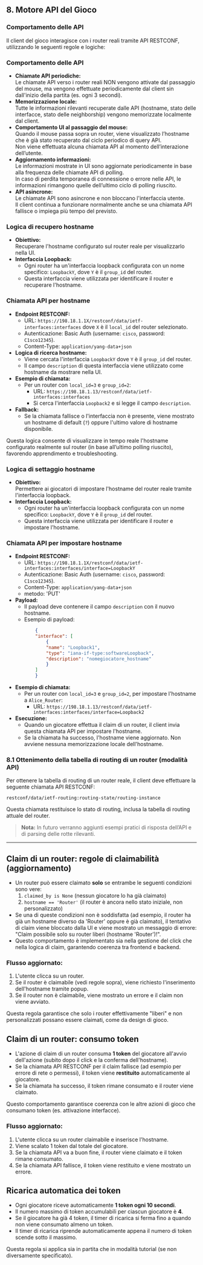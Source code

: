 ## 8. Motore API del Gioco
### Comportamento delle API
Il client del gioco interagisce con i router reali tramite API RESTCONF, utilizzando le seguenti regole e logiche:
### Comportamento delle API
- **Chiamate API periodiche:**  
  Le chiamate API verso i router reali NON vengono attivate dal passaggio del mouse, ma vengono effettuate periodicamente dal client sin dall'inizio della partita (es. ogni 3 secondi).
- **Memorizzazione locale:**  
  Tutte le informazioni rilevanti recuperate dalle API (hostname, stato delle interfacce, stato delle neighborship) vengono memorizzate localmente dal client.
- **Comportamento UI al passaggio del mouse:**  
  Quando il mouse passa sopra un router, viene visualizzato l’hostname che è già stato recuperato dal ciclo periodico di query API.  
  Non viene effettuata alcuna chiamata API al momento dell’interazione dell’utente.
- **Aggiornamento informazioni:**  
  Le informazioni mostrate in UI sono aggiornate periodicamente in base alla frequenza delle chiamate API di polling.  
  In caso di perdita temporanea di connessione o errore nelle API, le informazioni rimangono quelle dell’ultimo ciclo di polling riuscito.
- **API asincrone:**  
  Le chiamate API sono asincrone e non bloccano l'interfaccia utente.  
  Il client continua a funzionare normalmente anche se una chiamata API fallisce o impiega più tempo del previsto.

### Logica di recupero hostname
- **Obiettivo:**  
  Recuperare l'hostname configurato sul router reale per visualizzarlo nella UI.
- **Interfaccia Loopback:**
  - Ogni router ha un'interfaccia loopback configurata con un nome specifico: `LoopbackY`, dove `Y` è il `group_id` del router.
  - Questa interfaccia viene utilizzata per identificare il router e recuperare l'hostname.
### Chiamata API per hostname
- **Endpoint RESTCONF:**
  - URL: `https://198.18.1.1X/restconf/data/ietf-interfaces:interfaces` dove `X` è il `local_id` del router selezionato.
  - Autenticazione: Basic Auth (username: `cisco`, password: `C1sco12345`).
  - Content-Type: `application/yang-data+json`
- **Logica di ricerca hostname:**
  - Viene cercata l'interfaccia `LoopbackY` dove `Y` è il `group_id` del router.
  - Il campo `description` di questa interfaccia viene utilizzato come hostname da mostrare nella UI.
- **Esempio di chiamata:**
  - Per un router con `local_id=3` e `group_id=2`:
    - URL: `https://198.18.1.13/restconf/data/ietf-interfaces:interfaces`
    - Si cerca l'interfaccia `Loopback2` e si legge il campo `description`.
- **Fallback:**
  - Se la chiamata fallisce o l'interfaccia non è presente, viene mostrato un hostname di default (`?`) oppure l'ultimo valore di hostname disponibile.

Questa logica consente di visualizzare in tempo reale l'hostname configurato realmente sul router (in base all’ultimo polling riuscito), favorendo apprendimento e troubleshooting.

### Logica di settaggio hostname
- **Obiettivo:**  
  Permettere ai giocatori di impostare l'hostname del router reale tramite l'interfaccia loopback.
- **Interfaccia Loopback:**
  - Ogni router ha un'interfaccia loopback configurata con un nome specifico: `LoopbackY`, dove `Y` è il `group_id` del router.
  - Questa interfaccia viene utilizzata per identificare il router e impostare l'hostname.
### Chiamata API per impostare hostname
- **Endpoint RESTCONF:**
  - URL: `https://198.18.1.1X/restconf/data/ietf-interfaces:interfaces/interface=LoopbackY`
  - Autenticazione: Basic Auth (username: `cisco`, password: `C1sco12345`).
  - Content-Type: `application/yang-data+json`
  - metodo: 'PUT'
- **Payload:**
    - Il payload deve contenere il campo `description` con il nuovo hostname.
    - Esempio di payload:
        ```json
            {
            "interface": [
                {
                "name": "Loopback1",
                "type": "iana-if-type:softwareLoopback",
                "description": "nomegiocatore_hostname"
                }
            ]
            }
        ```
- **Esempio di chiamata:**
  - Per un router con `local_id=3` e `group_id=2`, per impostare l'hostname a `Alice_Router`:
    - URL: `https://198.18.1.13/restconf/data/ietf-interfaces:interfaces/interface=Loopback2`
- **Esecuzione:**
  - Quando un giocatore effettua il claim di un router, il client invia questa chiamata API per impostare l'hostname.
  - Se la chiamata ha successo, l'hostname viene aggiornato. Non avviene nessuna memorizzazione locale dell'hostname.

### 8.1 Ottenimento della tabella di routing di un router (modalità API)

Per ottenere la tabella di routing di un router reale, il client deve effettuare la seguente chiamata API RESTCONF:

```
restconf/data/ietf-routing:routing-state/routing-instance
```

Questa chiamata restituisce lo stato di routing, inclusa la tabella di routing attuale del router.

> **Nota:** In futuro verranno aggiunti esempi pratici di risposta dell’API e di parsing delle rotte rilevanti.

---

## Claim di un router: regole di claimabilità (aggiornamento)

- Un router può essere claimato **solo** se entrambe le seguenti condizioni sono vere:
    1. `claimed_by is None` (nessun giocatore lo ha già claimato)
    2. `hostname == 'Router'` (il router è ancora nello stato iniziale, non personalizzato)
- Se una di queste condizioni non è soddisfatta (ad esempio, il router ha già un hostname diverso da 'Router' oppure è già claimato), il tentativo di claim viene bloccato dalla UI e viene mostrato un messaggio di errore: "Claim possibile solo su router liberi (hostname 'Router')!".
- Questo comportamento è implementato sia nella gestione del click che nella logica di claim, garantendo coerenza tra frontend e backend.

### Flusso aggiornato:
1. L'utente clicca su un router.
2. Se il router è claimabile (vedi regole sopra), viene richiesto l'inserimento dell'hostname tramite popup.
3. Se il router non è claimabile, viene mostrato un errore e il claim non viene avviato.

Questa regola garantisce che solo i router effettivamente "liberi" e non personalizzati possano essere claimati, come da design di gioco.

## Claim di un router: consumo token

- L'azione di claim di un router consuma **1 token** del giocatore all'avvio dell'azione (subito dopo il click e la conferma dell'hostname).
- Se la chiamata API RESTCONF per il claim fallisce (ad esempio per errore di rete o permessi), il token viene **restituito** automaticamente al giocatore.
- Se la chiamata ha successo, il token rimane consumato e il router viene claimato.

Questo comportamento garantisce coerenza con le altre azioni di gioco che consumano token (es. attivazione interfacce).

### Flusso aggiornato:
1. L'utente clicca su un router claimabile e inserisce l'hostname.
2. Viene scalato 1 token dal totale del giocatore.
3. Se la chiamata API va a buon fine, il router viene claimato e il token rimane consumato.
4. Se la chiamata API fallisce, il token viene restituito e viene mostrato un errore.

## Ricarica automatica dei token

- Ogni giocatore riceve automaticamente **1 token ogni 10 secondi**.
- Il numero massimo di token accumulabili per ciascun giocatore è **4**.
- Se il giocatore ha già 4 token, il timer di ricarica si ferma fino a quando non viene consumato almeno un token.
- Il timer di ricarica riprende automaticamente appena il numero di token scende sotto il massimo.

Questa regola si applica sia in partita che in modalità tutorial (se non diversamente specificato).
